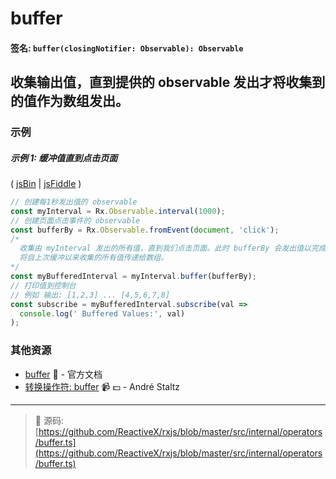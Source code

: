 # buffer

#### 签名: `buffer(closingNotifier: Observable): Observable`

## 收集输出值，直到提供的 observable 发出才将收集到的值作为数组发出。

### 示例

##### 示例 1: 缓冲值直到点击页面

( [jsBin](http://jsbin.com/fazimarajo/edit?js,console,output) |
[jsFiddle](https://jsfiddle.net/btroncone/7451s67k/) )

```js
// 创建每1秒发出值的 observable
const myInterval = Rx.Observable.interval(1000);
// 创建页面点击事件的 observable
const bufferBy = Rx.Observable.fromEvent(document, 'click');
/*
  收集由 myInterval 发出的所有值，直到我们点击页面。此时 bufferBy 会发出值以完成缓存。
  将自上次缓冲以来收集的所有值传递给数组。
*/
const myBufferedInterval = myInterval.buffer(bufferBy);
// 打印值到控制台
// 例如 输出: [1,2,3] ... [4,5,6,7,8]
const subscribe = myBufferedInterval.subscribe(val =>
  console.log(' Buffered Values:', val)
);
```

### 其他资源

* [buffer](http://cn.rx.js.org/class/es6/Observable.js~Observable.html#instance-method-buffer) :newspaper: - 官方文档
* [转换操作符: buffer](https://egghead.io/lessons/rxjs-transformation-operator-buffer?course=rxjs-beyond-the-basics-operators-in-depth) :video_camera: :dollar: - André Staltz

---
> :file_folder: 源码:  [https://github.com/ReactiveX/rxjs/blob/master/src/internal/operators/buffer.ts](https://github.com/ReactiveX/rxjs/blob/master/src/internal/operators/buffer.ts)
